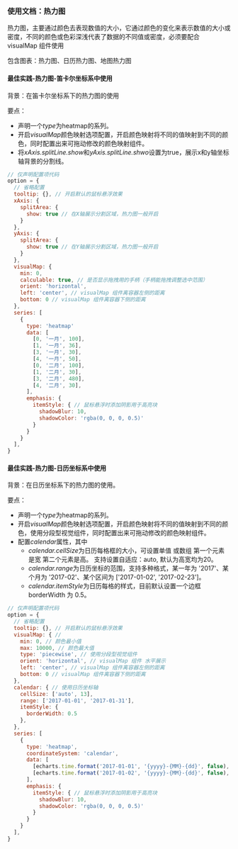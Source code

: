 ### 使用文档：热力图
热力图，主要通过颜色去表现数值的大小，它通过颜色的变化来表示数值的大小或密度，不同的颜色或色彩深浅代表了数据的不同值或密度，必须要配合 visualMap 组件使用

包含图表：热力图、日历热力图、地图热力图


#### 最佳实践-热力图-笛卡尔坐标系中使用
背景：在笛卡尔坐标系下的热力图的使用

要点：
- 声明一个*type*为heatmap的系列。
- 开启*visualMap*颜色映射选项配置，开启颜色映射将不同的值映射到不同的颜色，同时配置出来可拖动修改的颜色映射组件。
- 将*xAxis.splitLine.show*和*yAxis.splitLine.shwo*设置为true，展示x和y轴坐标轴背景的分割线。

```jsx file="runtime.jsx"
// 仅声明配置项代码
option = {
  // 省略配置
  tooltip: {}, // 开启默认的鼠标悬浮效果
  xAxis: {
    splitArea: {
      show: true // 在X轴展示分割区域，热力图一般开启
    }
  },
  yAxis: {
    splitArea: {
      show: true // 在Y轴展示分割区域，热力图一般开启
    }
  },
  visualMap: {
    min: 0,
    calculable: true, // 是否显示拖拽用的手柄（手柄能拖拽调整选中范围）
    orient: 'horizontal',
    left: 'center', // visualMap 组件离容器左侧的距离
    bottom: 0 // visualMap 组件离容器下侧的距离
  },
  series: [
    {
      type: 'heatmap'
      data: [
        [0, '一月', 100],
        [1, '一月', 36],
        [3, '一月', 30],
        [4, '一月', 50],
        [0, '二月', 100],
        [1, '二月', 30],
        [3, '二月', 480],
        [4, '二月', 30],
      ],
      emphasis: {
        itemStyle: { // 鼠标悬浮时添加阴影用于高亮块
          shadowBlur: 10,
          shadowColor: 'rgba(0, 0, 0, 0.5)'
        }
      }
    }
  ],
}
```

#### 最佳实践-热力图-日历坐标系中使用
背景：在日历坐标系下的热力图的使用。

要点：
- 声明一个*type*为heatmap的系列。
- 开启*visualMap*颜色映射选项配置，开启颜色映射将不同的值映射到不同的颜色，使用分段型视觉组件，同时配置出来可拖动修改的颜色映射组件。
- 配置*calendar*属性，其中
  - *calendar.cellSize*为日历每格框的大小，可设置单值 或数组 第一个元素是宽 第二个元素是高。 支持设置自适应：auto, 默认为高宽均为20。
  - *calendar.range*为日历坐标的范围，支持多种格式，某一年为 '2017'、某个月为 '2017-02'、某个区间为 ['2017-01-02', '2017-02-23']。
  - *calendar.itemStyle*为日历每格的样式，目前默认设置一个边框 borderWidth 为 0.5。

```jsx file="runtime.jsx"
// 仅声明配置项代码
option = {
  // 省略配置
  tooltip: {}, // 开启默认的鼠标悬浮效果
  visualMap: { //
    min: 0, // 颜色最小值
    max: 10000, // 颜色最大值
    type: 'piecewise', // 使用分段型视觉组件
    orient: 'horizontal', // visualMap 组件 水平展示
    left: 'center', // visualMap 组件离容器左侧的距离
    bottom: 0 // visualMap 组件离容器下侧的距离
  },
  calendar: { // 使用日历坐标轴
    cellSize: ['auto', 13],
    range: ['2017-01-01', '2017-01-31'],
    itemStyle: {
      borderWidth: 0.5
    },
  },
  series: [
    {
      type: 'heatmap',
      coordinateSystem: 'calendar',
      data: [
        [echarts.time.format('2017-01-01', '{yyyy}-{MM}-{dd}', false), 80], // 数据日历轴必须使用 YYYY-MM-dd 格式的数据，可以使用 echarts.time.format 来格式化
        [echarts.time.format('2017-01-02', '{yyyy}-{MM}-{dd}', false), 90],
      ],
      emphasis: {
        itemStyle: { // 鼠标悬浮时添加阴影用于高亮块
          shadowBlur: 10,
          shadowColor: 'rgba(0, 0, 0, 0.5)'
        }
      }
    }
  ],
}
```